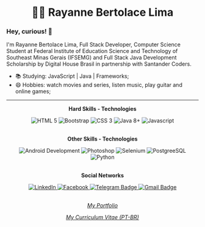 <div>
  
  <div align="center">
    <h1><g-emoji class="g-emoji" alias="woman_technologist" fallback-src="https://github.githubassets.com/images/icons/emoji/unicode/1f469-1f4bb.png">👩&zwj;💻</g-emoji> Rayanne Bertolace Lima
    </h1>
 </div>
 <div align="left">
    <h3>Hey, curious! <g-emoji class="g-emoji" alias="wave" fallback-src="https://github.githubassets.com/images/icons/emoji/unicode/1f44b.png">👋</g-emoji>
    </h3>
    <p>I'm Rayanne Bertolace Lima, Full Stack Developer, Computer Science Student at Federal Institute of Education Science and Technology of Southeast Minas Gerais (IFSEMG) and Full Stack Java Development Scholarship by Digital House Brasil in partnership with Santander Coders.</p>
  </div>
  <div>
    <ul>
      <li><g-emoji class="g-emoji" alias="books" fallback-src="https://github.githubassets.com/images/icons/emoji/unicode/1f4da.png">📚</g-emoji> Studying: JavaScript | Java | Frameworks;</li>
      <li><g-emoji class="g-emoji" alias="smile" fallback-src="https://github.githubassets.com/images/icons/emoji/unicode/1f604.png">😄</g-emoji> Hobbies: 
watch movies and series, listen music, play guitar and online games;</li>
    </ul>
  </div>

  <hr></hr>
  
  <div align="center">
    <p><b>Hard Skills - Technologies</b><br></p>
    <img src="https://img.icons8.com/color/48/000000/html-5.png" title="HTML 5" />
    <img src="https://img.icons8.com/color/48/000000/bootstrap.png" alt="Bootstrap" />
    <img src="https://img.icons8.com/color/48/000000/css3.png" alt="CSS 3" />
    <img src="https://img.icons8.com/color/48/000000/java-coffee-cup-logo.png" alt="Java 8+" />
    <img src="https://img.icons8.com/color/48/000000/javascript.png"  alt="Javascript" />
    <br><br>
    <p><b>Other Skills - Technologies</b><br></p>
    <img src="https://img.icons8.com/color/48/000000/android-os.png"  alt="Android Development" />
    <img src="https://img.icons8.com/color/48/000000/adobe-photoshop.png"  alt="Photoshop" />
    <img src="https://img.icons8.com/color/48/000000/selenium-test-automation.png" alt="Selenium" />
    <img src="https://img.icons8.com/color/48/000000/postgreesql.png" alt="PostgreeSQL" />
    <img src="https://img.icons8.com/color/48/000000/python.png" alt="Python" />    
  </div>
  
  <br>
 
  <div align="center">
    <p><b>Social Networks</b><br></p>
    <a href="https://www.linkedin.com/in/rayannebertolacelima" rel="nofollow">
      <img src="https://camo.githubusercontent.com/0271c9f903c82d91b19ebd8458901d7c61ce1528/68747470733a2f2f696d672e736869656c64732e696f2f62616467652f4c696e6b6564496e2d2532333030373742352e7376673f267374796c653d666c61742d737175617265266c6f676f3d6c696e6b6564696e266c6f676f436f6c6f723d7768697465" alt="LinkedIn" data-canonical-src="https://img.shields.io/badge/LinkedIn-%230077B5.svg?&amp;style=flat-square&amp;logo=linkedin&amp;logoColor=white" style="max-width:100%;">
    </a>
    <a href="https://www.facebook.com/rayanneblimaa" rel="nofollow">
      <img src="https://camo.githubusercontent.com/20b7a157916442df230fade0413393517ad1c290/68747470733a2f2f696d672e736869656c64732e696f2f62616467652f46616365626f6f6b2d2532333138373746322e7376673f267374796c653d666c61742d737175617265266c6f676f3d66616365626f6f6b266c6f676f436f6c6f723d7768697465" alt="Facebook" data-canonical-src="https://img.shields.io/badge/Facebook-%231877F2.svg?&amp;style=flat-square&amp;logo=facebook&amp;logoColor=white" style="max-width:100%;">
    </a>
    <a href="https://t.me/rayanneblima" rel="nofollow">
      <img src="https://camo.githubusercontent.com/627a4a98478d460b2acca139a9b5e0face41aa4c/68747470733a2f2f696d672e736869656c64732e696f2f62616467652f2d54656c656772616d2d3163613066313f7374796c653d666c61742d737175617265266c6162656c436f6c6f723d316361306631266c6f676f3d74656c656772616d266c6f676f436f6c6f723d7768697465266c696e6b3d68747470733a2f2f742e6d652f6c75636173676462" alt="Telegram Badge" data-canonical-src="https://img.shields.io/badge/-Telegram-1ca0f1?style=flat-square&amp;labelColor=1ca0f1&amp;logo=telegram&amp;logoColor=white&amp; style="max-width:100%;">
    </a>
    <a href="mailto:rayanne22a@gmail.com"><img src="https://camo.githubusercontent.com/2ddaca6465df34255a9431f5ebb85ca440d06625/68747470733a2f2f696d672e736869656c64732e696f2f62616467652f2d476d61696c2d6331343433383f7374796c653d666c61742d737175617265266c6f676f3d476d61696c266c6f676f436f6c6f723d7768697465266c696e6b3d6d61696c746f3a6c75636173676462697474656e636f75727440676d61696c2e636f6d" alt="Gmail Badge" data-canonical-src="https://img.shields.io/badge/-Gmail-c14438?style=flat-square&amp;logo=Gmail&amp;logoColor=white&amp; style="max-width:100%;">
    </a>
    <br><br>
    <p><i><a href="https://rayanneblima.github.io/" target="_blank">My Portfolio</a></i></p>
    <p><i><a href="https://drive.google.com/file/d/1mixtKcxM7Dv3Njy-Z8u6uI-dnfFZAYMn/view?usp=sharing" target="_blank">My Curriculum Vitae (PT-BR)</a></i></p>
  </div>
  
</div>


<!--
**rayanneblima/rayanneblima** is a ✨ _special_ ✨ repository because its `README.md` (this file) appears on your GitHub profile.

Here are some ideas to get you started:

- 🔭 I’m currently working on ...
- 🌱 I’m currently learning ...
- 👯 I’m looking to collaborate on ...
- 🤔 I’m looking for help with ...
- 💬 Ask me about ...
- 📫 How to reach me: ...
- 😄 Pronouns: ...
- ⚡ Fun fact: ...
-->

